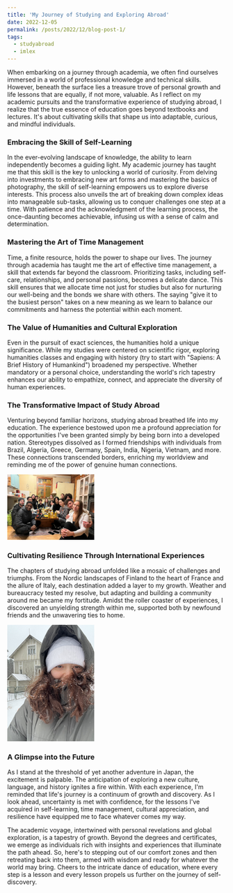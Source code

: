 ```yaml
---
title: 'My Journey of Studying and Exploring Abroad'
date: 2022-12-05
permalink: /posts/2022/12/blog-post-1/
tags:
  - studyabroad
  - imlex
---
```


When embarking on a journey through academia, we often find ourselves immersed in a world of professional knowledge and technical skills. However, beneath the surface lies a treasure trove of personal growth and life lessons that are equally, if not more, valuable. As I reflect on my academic pursuits and the transformative experience of studying abroad, I realize that the true essence of education goes beyond textbooks and lectures. It's about cultivating skills that shape us into adaptable, curious, and mindful individuals.

### Embracing the Skill of Self-Learning

In the ever-evolving landscape of knowledge, the ability to learn independently becomes a guiding light. My academic journey has taught me that this skill is the key to unlocking a world of curiosity. From delving into investments to embracing new art forms and mastering the basics of photography, the skill of self-learning empowers us to explore diverse interests. This process also unveils the art of breaking down complex ideas into manageable sub-tasks, allowing us to conquer challenges one step at a time. With patience and the acknowledgment of the learning process, the once-daunting becomes achievable, infusing us with a sense of calm and determination.

### Mastering the Art of Time Management

Time, a finite resource, holds the power to shape our lives. The journey through academia has taught me the art of effective time management, a skill that extends far beyond the classroom. Prioritizing tasks, including self-care, relationships, and personal passions, becomes a delicate dance. This skill ensures that we allocate time not just for studies but also for nurturing our well-being and the bonds we share with others. The saying "give it to the busiest person" takes on a new meaning as we learn to balance our commitments and harness the potential within each moment.

### The Value of Humanities and Cultural Exploration

Even in the pursuit of exact sciences, the humanities hold a unique significance. While my studies were centered on scientific rigor, exploring humanities classes and engaging with history (try to start with "Sapiens: A Brief History of Humankind") broadened my perspective. Whether mandatory or a personal choice, understanding the world's rich tapestry enhances our ability to empathize, connect, and appreciate the diversity of human experiences.

### The Transformative Impact of Study Abroad

Venturing beyond familiar horizons, studying abroad breathed life into my education. The experience bestowed upon me a profound appreciation for the opportunities I've been granted simply by being born into a developed nation. Stereotypes dissolved as I formed friendships with individuals from Brazil, Algeria, Greece, Germany, Spain, India, Nigeria, Vietnam, and more. These connections transcended borders, enriching my worldview and reminding me of the power of genuine human connections.

<img src="/images/study_abroad.JPG" alt="drawing" width="200"/>

### Cultivating Resilience Through International Experiences

The chapters of studying abroad unfolded like a mosaic of challenges and triumphs. From the Nordic landscapes of Finland to the heart of France and the allure of Italy, each destination added a layer to my growth. Weather and bureaucracy tested my resolve, but adapting and building a community around me became my fortitude. Amidst the roller coaster of experiences, I discovered an unyielding strength within me, supported both by newfound friends and the unwavering ties to home.

<img src="/images/finland.JPG" alt="drawing" width="200"/>

### A Glimpse into the Future

As I stand at the threshold of yet another adventure in Japan, the excitement is palpable. The anticipation of exploring a new culture, language, and history ignites a fire within. With each experience, I'm reminded that life's journey is a continuum of growth and discovery. As I look ahead, uncertainty is met with confidence, for the lessons I've acquired in self-learning, time management, cultural appreciation, and resilience have equipped me to face whatever comes my way.

The academic voyage, intertwined with personal revelations and global exploration, is a tapestry of growth. Beyond the degrees and certificates, we emerge as individuals rich with insights and experiences that illuminate the path ahead. So, here's to stepping out of our comfort zones and then retreating back into them, armed with wisdom and ready for whatever the world may bring. Cheers to the intricate dance of education, where every step is a lesson and every lesson propels us further on the journey of self-discovery.
